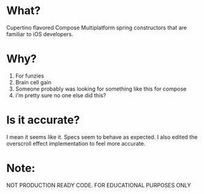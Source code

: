# What?
Cupertino flavored Compose Multiplatform spring constructors that are familiar to iOS developers.

# Why?
1. For funzies
2. Brain cell gain
3. Someone probably was looking for something like this for compose 
4. i'm pretty sure no one else did this?

# Is it accurate?
I mean it seems like it. Specs seem to behave as expected.
I also edited the overscroll effect implementation to feel more accurate.

# Note:
NOT PRODUCTION READY CODE. FOR EDUCATIONAL PURPOSES ONLY